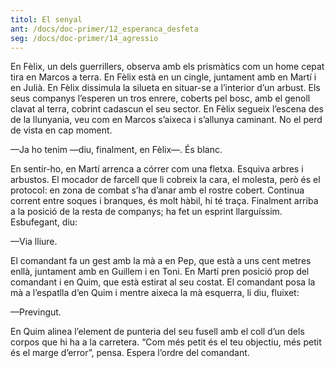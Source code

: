 ```yaml
---
titol: El senyal
ant: /docs/doc-primer/12_esperanca_desfeta
seg: /docs/doc-primer/14_agressio
---
```

En Fèlix, un dels guerrillers, observa amb els prismàtics com un home cepat tira en Marcos a terra. En Fèlix està en un cingle, juntament amb en Martí i en Julià. En Fèlix dissimula la silueta en situar-se a l’interior d’un arbust. Els seus companys l’esperen un tros enrere, coberts pel bosc, amb el genoll clavat al terra, cobrint cadascun el seu sector. En Fèlix segueix l’escena des de la llunyania, veu com en Marcos s’aixeca i s’allunya caminant. No el perd de vista en cap moment. 

—Ja ho tenim —diu, finalment, en Fèlix—. És blanc. 

En sentir-ho, en Martí arrenca a córrer com una fletxa. Esquiva arbres i arbustos. El mocador de farcell que li cobreix la cara, el molesta, però és el protocol: en zona de combat s’ha d’anar amb el rostre cobert. Continua corrent entre soques i branques, és molt hàbil, hi té traça. Finalment arriba a la posició de la resta de companys; ha fet un esprint llarguíssim. Esbufegant, diu: 

—Via lliure. 

El comandant fa un gest amb la mà a en Pep, que està a uns cent metres enllà, juntament amb en Guillem i en Toni. En Martí pren posició prop del comandant i en Quim, que està estirat al seu costat. El comandant posa la mà a l’espatlla d’en Quim i mentre aixeca la mà esquerra, li diu, fluixet: 

—Previngut. 

En Quim alinea l’element de punteria del seu fusell amb el coll d’un dels corpos que hi ha a la carretera. “Com més petit és el teu objectiu, més petit és el marge d’error”, pensa. Espera l’ordre del comandant.

